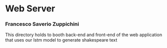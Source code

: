 # Web Server
### Francesco Saverio Zuppichini

This directory holds to booth back-end and front-end of the web application that uses our lstm model to generate shakespeare text